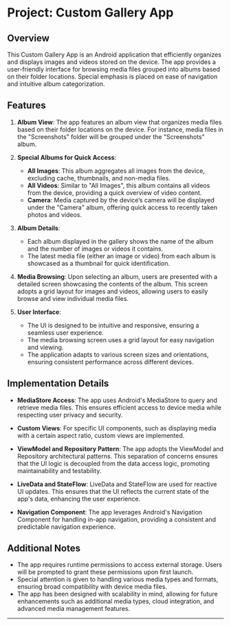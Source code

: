 # Project: Custom Gallery App

## Overview

This Custom Gallery App is an Android application that efficiently organizes and displays images and videos stored on the device. The app provides a user-friendly interface for browsing media files grouped into albums based on their folder locations. Special emphasis is placed on ease of navigation and intuitive album categorization.

## Features

1. **Album View**: The app features an album view that organizes media files based on their folder locations on the device. For instance, media files in the "Screenshots" folder will be grouped under the "Screenshots" album.

2. **Special Albums for Quick Access**:
   - **All Images**: This album aggregates all images from the device, excluding cache, thumbnails, and non-media files.
   - **All Videos**: Similar to "All Images", this album contains all videos from the device, providing a quick overview of video content.
   - **Camera**: Media captured by the device’s camera will be displayed under the "Camera" album, offering quick access to recently taken photos and videos.

3. **Album Details**:
   - Each album displayed in the gallery shows the name of the album and the number of images or videos it contains.
   - The latest media file (either an image or video) from each album is showcased as a thumbnail for quick identification.

4. **Media Browsing**: Upon selecting an album, users are presented with a detailed screen showcasing the contents of the album. This screen adopts a grid layout for images and videos, allowing users to easily browse and view individual media files.

5. **User Interface**:
   - The UI is designed to be intuitive and responsive, ensuring a seamless user experience.
   - The media browsing screen uses a grid layout for easy navigation and viewing.
   - The application adapts to various screen sizes and orientations, ensuring consistent performance across different devices.

## Implementation Details

- **MediaStore Access**: The app uses Android's MediaStore to query and retrieve media files. This ensures efficient access to device media while respecting user privacy and security.

- **Custom Views**: For specific UI components, such as displaying media with a certain aspect ratio, custom views are implemented.

- **ViewModel and Repository Pattern**: The app adopts the ViewModel and Repository architectural patterns. This separation of concerns ensures that the UI logic is decoupled from the data access logic, promoting maintainability and testability.

- **LiveData and StateFlow**: LiveData and StateFlow are used for reactive UI updates. This ensures that the UI reflects the current state of the app's data, enhancing the user experience.

- **Navigation Component**: The app leverages Android's Navigation Component for handling in-app navigation, providing a consistent and predictable navigation experience.

## Additional Notes

- The app requires runtime permissions to access external storage. Users will be prompted to grant these permissions upon first launch.
- Special attention is given to handling various media types and formats, ensuring broad compatibility with device media files.
- The app has been designed with scalability in mind, allowing for future enhancements such as additional media types, cloud integration, and advanced media management features.

---
